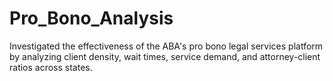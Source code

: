 # Pro_Bono_Analysis
Investigated the effectiveness of the ABA's pro bono legal services platform by analyzing client density, wait times, service demand, and attorney-client ratios across states.
